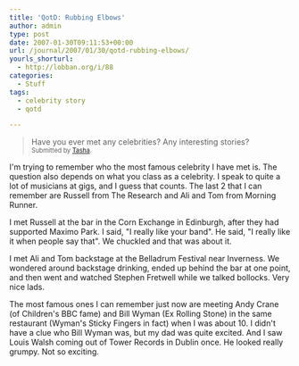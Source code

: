 ```yaml
---
title: 'QotD: Rubbing Elbows'
author: admin
type: post
date: 2007-01-30T09:11:53+00:00
url: /journal/2007/01/30/qotd-rubbing-elbows/
yourls_shorturl:
  - http://lobban.org/i/88
categories:
  - Stuff
tags:
  - celebrity story
  - qotd

---
```

> Have you ever met any celebrities? Any interesting stories?  
> <span style="font-size: 0.8em">Submitted by <a class="enclosure-inline-user" href="http://tashab.vox.com/">Tasha</a>.</span>

I'm trying to remember who the most famous celebrity I have met is. The question also depends on what you class as a celebrity. I speak to quite a lot of musicians at gigs, and I guess that counts. The last 2 that I can remember are Russell from The Research and Ali and Tom from Morning Runner. 

I met Russell at the bar in the Corn Exchange in Edinburgh, after they had supported Maximo Park. I said, "I really like your band". He said, "I really like it when people say that". We chuckled and that was about it.

I met Ali and Tom backstage at the Belladrum Festival near Inverness. We wondered around backstage drinking, ended up behind the bar at one point, and then went and watched Stephen Fretwell while we talked bollocks. Very nice lads.

The most famous ones I can remember just now are meeting Andy Crane (of Children's BBC fame) and Bill Wyman (Ex Rolling Stone) in the same restaurant (Wyman's Sticky Fingers in fact) when I was about 10. I didn't have a clue who Bill Wyman was, but my dad was quite excited. And I saw Louis Walsh coming out of Tower Records in Dublin once. He looked really grumpy. Not so exciting.